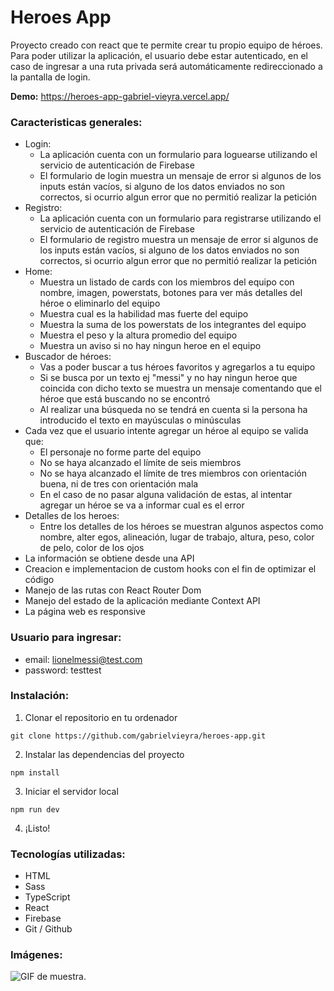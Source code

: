 # Heroes App

Proyecto creado con react que te permite crear tu propio equipo de héroes. Para poder utilizar la aplicación, el usuario debe estar autenticado, en el caso de ingresar a una ruta privada será automáticamente redireccionado a la pantalla de login.

**Demo:** https://heroes-app-gabriel-vieyra.vercel.app/

### Caracteristicas generales:

- Login:
  - La aplicación cuenta con un formulario para loguearse utilizando el servicio de autenticación de Firebase
  - El formulario de login muestra un mensaje de error si algunos de los inputs están vacíos, si alguno de los datos enviados no son correctos, si ocurrio algun error que no permitió realizar la petición
- Registro:
  - La aplicación cuenta con un formulario para registrarse utilizando el servicio de autenticación de Firebase
  - El formulario de registro muestra un mensaje de error si algunos de los inputs están vacíos, si alguno de los datos enviados no son correctos, si ocurrio algun error que no permitió realizar la petición
- Home:
  - Muestra un listado de cards con los miembros del equipo con nombre, imagen, powerstats, botones para ver más detalles del héroe o eliminarlo del equipo
  - Muestra cual es la habilidad mas fuerte del equipo
  - Muestra la suma de los powerstats de los integrantes del equipo
  - Muestra el peso y la altura promedio del equipo
  - Muestra un aviso si no hay ningun heroe en el equipo
- Buscador de héroes:
  - Vas a poder buscar a tus héroes favoritos y agregarlos a tu equipo
  - Si se busca por un texto ej "messi" y no hay ningun heroe que coincida con dicho texto se muestra un mensaje comentando que el héroe que está buscando no se encontró
  - Al realizar una búsqueda no se tendrá en cuenta si la persona ha introducido el texto en mayúsculas o minúsculas
- Cada vez que el usuario intente agregar un héroe al equipo se valida que:
  - El personaje no forme parte del equipo
  - No se haya alcanzado el límite de seis miembros
  - No se haya alcanzado el límite de tres miembros con orientación buena, ni de tres con orientación mala
  - En el caso de no pasar alguna validación de estas, al intentar agregar un héroe se va a informar cual es el error
- Detalles de los heroes:
  - Entre los detalles de los héroes se muestran algunos aspectos como nombre, alter egos, alineación, lugar de trabajo, altura, peso, color de pelo, color de los ojos
- La información se obtiene desde una API
- Creacion e implementacion de custom hooks con el fin de optimizar el código
- Manejo de las rutas con React Router Dom
- Manejo del estado de la aplicación mediante Context API
- La página web es responsive

### Usuario para ingresar:

- email: lionelmessi@test.com
- password: testtest

### Instalación:

1. Clonar el repositorio en tu ordenador

```
git clone https://github.com/gabrielvieyra/heroes-app.git
```

2. Instalar las dependencias del proyecto

```
npm install
```

3. Iniciar el servidor local

```
npm run dev
```

4. ¡Listo!

### Tecnologías utilizadas:

- HTML
- Sass
- TypeScript
- React
- Firebase
- Git / Github

### Imágenes:

![GIF de muestra.](/public/heroes-app.gif 'Vista del proyecto.')
